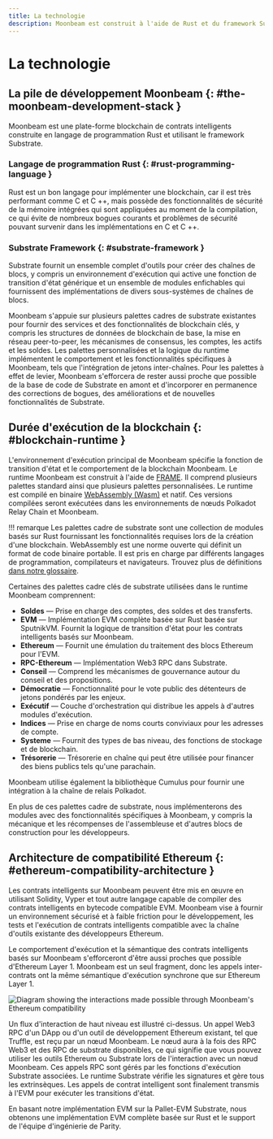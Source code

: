 ```yaml
---
title: La technologie
description: Moonbeam est construit à l'aide de Rust et du framework Substrate, permettant des outils riches pour la mise en œuvre, mais permettant également la spécialisation et l'optimisation.
---
```


# La technologie

## La pile de développement Moonbeam {: #the-moonbeam-development-stack } 

Moonbeam est une plate-forme blockchain de contrats intelligents construite en langage de programmation Rust et utilisant le framework Substrate.  

### Langage de programmation Rust {: #rust-programming-language } 

Rust est un bon langage pour implémenter une blockchain, car il est très performant comme C et C ++, mais possède des fonctionnalités de sécurité de la mémoire intégrées qui sont appliquées au moment de la compilation, ce qui évite de nombreux bogues courants et problèmes de sécurité pouvant survenir dans les implémentations en C et C ++.

### Substrate Framework {: #substrate-framework } 

Substrate fournit un ensemble complet d'outils pour créer des chaînes de blocs, y compris un environnement d'exécution qui active une fonction de transition d'état générique et un ensemble de modules enfichables qui fournissent des implémentations de divers sous-systèmes de chaînes de blocs.

Moonbeam s'appuie sur plusieurs palettes cadres de substrate existantes pour fournir des services et des fonctionnalités de blockchain clés, y compris les structures de données de blockchain de base, la mise en réseau peer-to-peer, les mécanismes de consensus, les comptes, les actifs et les soldes.  Les palettes personnalisées et la logique du runtime implémentent le comportement et les fonctionnalités spécifiques à Moonbeam, tels que l'intégration de jetons inter-chaînes. Pour les palettes à effet de levier, Moonbeam s'efforcera de rester aussi proche que possible de la base de code de Substrate en amont et d'incorporer en permanence des corrections de bogues, des améliorations et de nouvelles fonctionnalités de Substrate.

## Durée d'exécution de la blockchain {: #blockchain-runtime } 

L'environnement d'exécution principal de Moonbeam spécifie la fonction de transition d'état et le comportement de la blockchain Moonbeam. Le runtime Moonbeam est construit à l'aide de [FRAME](/resources/glossary/#substrate-frame-pallets). Il comprend plusieurs palettes standard ainsi que plusieurs palettes personnalisées. Le runtime est compilé en binaire [WebAssembly (Wasm)](/resources/glossary/#webassemblywasm) et natif. Ces versions compilées seront exécutées dans les environnements de nœuds Polkadot Relay Chain et Moonbeam.  

!!! remarque
    Les palettes cadre de substrate sont une collection de modules basés sur Rust fournissant les fonctionnalités requises lors de la création d'une blockchain. WebAssembly est une norme ouverte qui définit un format de code binaire portable. Il est pris en charge par différents langages de programmation, compilateurs et navigateurs. Trouvez plus de définitions [dans notre glossaire](/resources/glossary/).

Certaines des palettes cadre clés de substrate utilisées dans le runtime Moonbeam comprennent:

 - **Soldes** — Prise en charge des comptes, des soldes et des transferts.
 - **EVM** — Implémentation EVM complète basée sur Rust basée sur SputnikVM. Fournit la logique de transition d'état pour les contrats intelligents basés sur Moonbeam.
 - **Ethereum** — Fournit une émulation du traitement des blocs Ethereum pour l'EVM.
 - **RPC-Ethereum** — Implémentation Web3 RPC dans Substrate.
 - **Conseil** — Comprend les mécanismes de gouvernance autour du conseil et des propositions.
 - **Démocratie** — Fonctionnalité pour le vote public des détenteurs de jetons pondérés par les enjeux.
 - **Exécutif** — Couche d'orchestration qui distribue les appels à d'autres modules d'exécution.
 - **Indices** — Prise en charge de noms courts conviviaux pour les adresses de compte.
 - **Systeme** — Fournit des types de bas niveau, des fonctions de stockage et de blockchain.
 - **Trésorerie** — Trésorerie en chaîne qui peut être utilisée pour financer des biens publics tels qu'une parachain.

Moonbeam utilise également la bibliothèque Cumulus pour fournir une intégration à la chaîne de relais Polkadot.

En plus de ces palettes cadre de substrate, nous implémenterons des modules avec des fonctionnalités spécifiques à Moonbeam, y compris la mécanique et les récompenses de l'assembleuse et d'autres blocs de construction pour les développeurs.

## Architecture de compatibilité Ethereum {: #ethereum-compatibility-architecture } 

Les contrats intelligents sur Moonbeam peuvent être mis en œuvre en utilisant Solidity, Vyper et tout autre langage capable de compiler des contrats intelligents en bytecode compatible EVM. Moonbeam vise à fournir un environnement sécurisé et à faible friction pour le développement, les tests et l'exécution de contrats intelligents compatible avec la chaîne d'outils existante des développeurs Ethereum.  

Le comportement d'exécution et la sémantique des contrats intelligents basés sur Moonbeam s'efforceront d'être aussi proches que possible d'Ethereum Layer 1. Moonbeam est un seul fragment, donc les appels inter-contrats ont la même sémantique d'exécution synchrone que sur Ethereum Layer 1.

![Diagram showing the interactions made possible through Moonbeam's Ethereum compatibility](/images/learn/platform/technology-diagram.png)

Un flux d'interaction de haut niveau est illustré ci-dessus. Un appel Web3 RPC d'un DApp ou d'un outil de développement Ethereum existant, tel que Truffle, est reçu par un nœud Moonbeam. Le nœud aura à la fois des RPC Web3 et des RPC de substrate disponibles, ce qui signifie que vous pouvez utiliser les outils Ethereum ou Substrate lors de l'interaction avec un nœud Moonbeam. Ces appels RPC sont gérés par les fonctions d'exécution Substrate associées. Le runtime Substrate vérifie les signatures et gère tous les extrinsèques. Les appels de contrat intelligent sont finalement transmis à l'EVM pour exécuter les transitions d'état.

En basant notre implémentation EVM sur la  Pallet-EVM Substrate, nous obtenons une implémentation EVM complète basée sur Rust et le support de l'équipe d'ingénierie de Parity.

